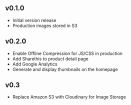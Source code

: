 ## v0.1.0

* Initial version release
* Production images stored in S3

## v0.2.0

* Enable Offline Compression for JS/CSS in production
* Add Sharethis to product detail page
* Add Google Analytics
* Generate and display thumbnails on the homepage

## v0.3

* Replace Amazon S3 with Cloudinary for Image Storage
